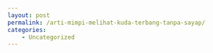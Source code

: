 ```yaml
---
layout: post
permalink: /arti-mimpi-melihat-kuda-terbang-tanpa-sayap/
categories:
    - Uncategorized
---
```


